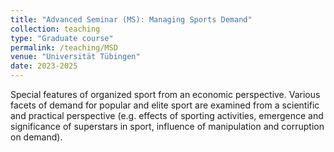 ```yaml
---
title: "Advanced Seminar (MS): Managing Sports Demand"
collection: teaching
type: "Graduate course"
permalink: /teaching/MSD
venue: "Universität Tübingen"
date: 2023-2025
---
```


Special features of organized sport from an economic perspective. Various facets of demand for popular and elite sport are examined from a scientific and practical perspective (e.g. effects of sporting activities, emergence and significance of superstars in sport, influence of manipulation and corruption on demand). 
